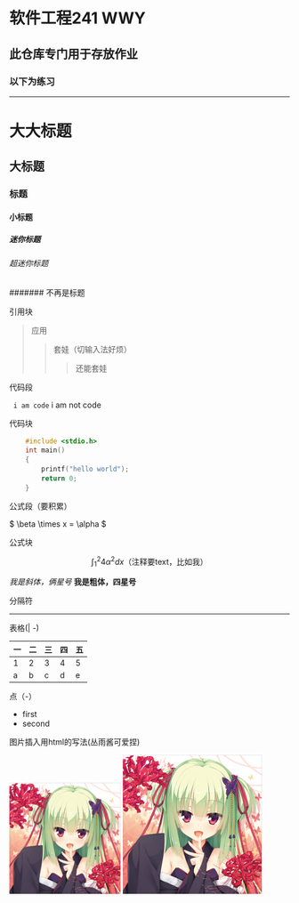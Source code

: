 # 软件工程241 WWY
## 此仓库专门用于存放作业
### 以下为练习

---

# 大大标题
## 大标题
### 标题
#### 小标题
##### 迷你标题
###### 超迷你标题
####### 不再是标题

引用块

>应用
>>套娃（切输入法好烦）
>>>还能套娃

代码段

`` i am code``
i am  not code

代码块

```c
    #include <stdio.h>
    int main()
    {
        printf("hello world");
        return 0;
    }
 ```
公式段（要积累）

$ \beta \times x = \alpha $

公式块

$$
  \int_{1}^{2}{4\alpha^2}dx\text{（注释要text，比如我）}
$$

*我是斜体，俩星号*
**我是粗体，四星号**

分隔符

---

表格(| -)

|一|二|三|四|五|
|-|-|-|-|-|
|1|2|3|4|5|
|a|b|c|d|e|

点（-）

- first
- second

图片插入用html的写法(丛雨酱可爱捏)

<img src="congyu.jpg" width="200" height="200">

<img src="congyu.jpg" style="zoom: 0.5">
